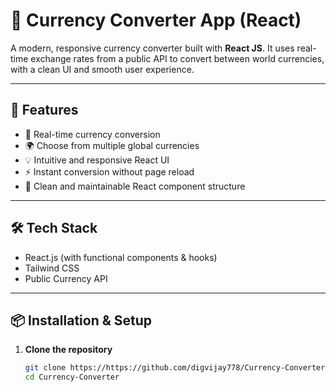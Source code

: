# 💱 Currency Converter App (React)

A modern, responsive currency converter built with **React JS**. It uses real-time exchange rates from a public API to convert between world currencies, with a clean UI and smooth user experience.

---

## 🚀 Features

- 🔁 Real-time currency conversion
- 🌍 Choose from multiple global currencies
- 💡 Intuitive and responsive React UI
- ⚡ Instant conversion without page reload
- 🔗 Clean and maintainable React component structure

---

## 🛠️ Tech Stack

- React.js (with functional components & hooks)
- Tailwind CSS 
- Public Currency API
---

## 📦 Installation & Setup

1. **Clone the repository**
   ```bash
   git clone https://https://github.com/digvijay778/Currency-Converter.git
   cd Currency-Converter
